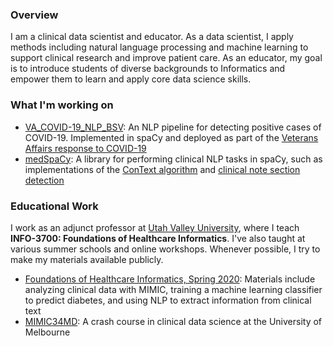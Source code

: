 ### Overview
I am a clinical data scientist and educator. As a data scientist, I apply methods including natural language processing and machine learning to support clinical research and improve patient care. As an educator, my goal is to introduce students of diverse backgrounds to Informatics and empower them to learn and apply core data science skills.

### What I'm working on
- [VA_COVID-19_NLP_BSV](https://github.com/abchapman93/VA_COVID-19_NLP_BSV): An NLP pipeline for detecting positive cases of COVID-19. Implemented in spaCy and deployed as part of the [Veterans Affairs response to COVID-19](https://openreview.net/pdf?id=ZQ_HvBxcdCv)
- [medSpaCy](https://github.com/medspacy/medspacy): A library for performing clinical NLP tasks in spaCy, such as implementations of the [ConText algorithm](https://github.com/medspacy/cycontext) and [clinical note section detection](https://github.com/medspacy/sectionizer)

### Educational Work
I work as an adjunct professor at [Utah Valley University](https://www.uvu.edu/), where I teach **INFO-3700: Foundations of Healthcare Informatics**. I've also taught at various summer schools and online workshops. Whenever possible, I try to make my materials available publicly.
- [Foundations of Healthcare Informatics, Spring 2020](https://github.com/abchapman93/info_3700_spring_2020): Materials include analyzing clinical data with MIMIC, training a machine learning classifier to predict diabetes, and using NLP to extract information from clinical text
- [MIMIC34MD](https://github.com/Melbourne-BMDS/mimic34md2020_materials): A crash course in clinical data science at the University of Melbourne

<!--
**abchapman93/abchapman93** is a ✨ _special_ ✨ repository because its `README.md` (this file) appears on your GitHub profile.

Here are some ideas to get you started:

- 🔭 I’m currently working on ...
- 🌱 I’m currently learning ...
- 👯 I’m looking to collaborate on ...
- 🤔 I’m looking for help with ...
- 💬 Ask me about ...
- 📫 How to reach me: ...
- 😄 Pronouns: ...
- ⚡ Fun fact: ...
-->
